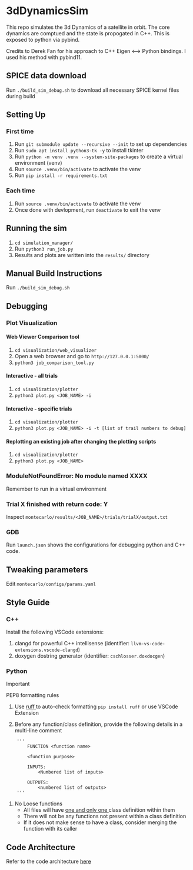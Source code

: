 # 3dDynamicsSim

This repo simulates the 3d Dynamics of a satellite in orbit. The core dynamics are comptued and the state is propogated in C++. This is exposed to python via pybind. 

Credits to Derek Fan for his approach to C++ Eigen <--> Python bindings. I used his method with pybind11. 

## SPICE data download
Run `./build_sim_debug.sh` to download all necessary SPICE kernel files during build

## Setting Up
### First time
1. Run `git submodule update --recursive --init` to set up dependencies
2. Run `sudo apt install python3-tk -y` to install tkinter
3. Run `python -m venv .venv --system-site-packages` to create a virtual environment (venv)
4. Run `source .venv/bin/activate` to activate the venv
5. Run `pip install -r requirements.txt`

### Each time
1. Run `source .venv/bin/activate` to activate the venv
2. Once done with devlopment, run `deactivate` to exit the venv

## Running the sim
1. `cd simulation_manager/`
2. Run `python3 run_job.py`
3. Results and plots are written into the `results/` directory
 
## Manual Build Instructions
Run `./build_sim_debug.sh`

## Debugging

### Plot Visualization

#### Web Viewer Comparison tool 
1. `cd visualization/web_visualizer`
2. Open a web browser and go to `http://127.0.0.1:5000/`
3. `python3 job_comparison_tool.py`

#### Interactive - all trials
1. `cd visualization/plotter`
2. `python3 plot.py <JOB_NAME> -i`

#### Interactive - specific trials
1. `cd visualization/plotter`
2. `python3 plot.py <JOB_NAME> -i -t [list of trail numbers to debug]`

#### Replotting an existing job after changing the plotting scripts
1. `cd visualization/plotter`
2. `python3 plot.py <JOB_NAME>`

### ModuleNotFoundError: No module named XXXX
Remember to run in a virtual environment

### Trial X finished with return code: Y
Inspect `montecarlo/results/<JOB_NAME>/trials/trialX/output.txt` 

### GDB
Run `launch.json` shows the configurations for debugging python and C++ code.


## Tweaking parameters
Edit `montecarlo/configs/params.yaml`

## Style Guide
### C++
Install the following VSCode extensions:
1. clangd for powerful C++ intellisense (identifier: `llvm-vs-code-extensions.vscode-clangd`)
2. doxygen dostring generator (identifier: `cschlosser.doxdocgen`)

### Python
> [!IMPORTANT]
> PEP8 formatting rules

1. Use <u> ruff </u> to auto-check formatting
``` pip install ruff ``` or use VSCode Extension

1. Before any function/class definition, provide the following details in a multi-line comment
```
    '''
        FUNCTION <function name>

        <function purpose>
        
        INPUTS:
            <Numbered list of inputs>
            
        OUTPUTS:
            <numbered list of outputs>
    '''  
```

1. No Loose functions
    - All files will have <u> one and only one </u> class definition within them
    - There will not be any functions not present within a class definition
    - If it does not make sense to have a class, consider merging the function with its caller

## Code Architecture
Refer to the code architecture <a href="https://www.notion.so/Physics-Model-Simulation-Architecture-10648018d82a80d4a90ce8fb38b47777">here</a>
